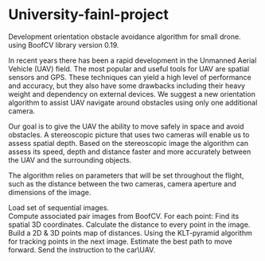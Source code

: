 # University-fainl-project

Development orientation obstacle avoidance algorithm for small drone.
using BoofCV library version 0.19.

In recent years there has been a rapid development in the Unmanned Aerial Vehicle (UAV) field. The most popular and useful tools for UAV are spatial sensors and GPS. These techniques can yield a high level of performance and accuracy, but they also have some drawbacks including their heavy weight and dependency on external devices. We suggest a new orientation algorithm to assist UAV navigate around obstacles using only one additional camera.

Our goal is to give the UAV the ability to move safely in space and avoid obstacles. A stereoscopic picture that uses two cameras will enable us to assess spatial depth. Based on the stereoscopic image the algorithm can assess its speed, depth and distance faster and more accurately between the UAV and the surrounding objects. 

The algorithm relies on parameters that will be set throughout the flight, such as the distance between the two cameras, camera aperture and dimensions of the image. 

Load set of sequential images.  
Compute associated pair images from BoofCV.
For each point: 
Find its spatial 3D coordinates.
Calculate the distance to every point in the image.
Build a 2D & 3D points map of distances. 
Using the KLT-pyramid algorithm for tracking points in the next image.
Estimate the best path to move forward.
Send the instruction to the car\UAV.


